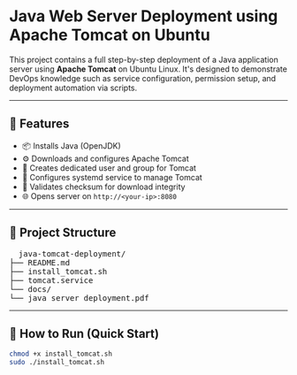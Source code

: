# Java Web Server Deployment using Apache Tomcat on Ubuntu

This project contains a full step-by-step deployment of a Java application server using **Apache Tomcat** on Ubuntu Linux. It's designed to demonstrate DevOps knowledge such as service configuration, permission setup, and deployment automation via scripts.

---

## 📌 Features

- 📦 Installs Java (OpenJDK)
- ⚙️ Downloads and configures Apache Tomcat
- 🔐 Creates dedicated user and group for Tomcat
- 🚀 Configures systemd service to manage Tomcat
- 🧪 Validates checksum for download integrity
- 🌐 Opens server on `http://<your-ip>:8080`

---

## 📁 Project Structure
<pre>
  java-tomcat-deployment/
├── README.md
├── install_tomcat.sh
├── tomcat.service
└── docs/
└── java_server_deployment.pdf
</pre>

---

## 🧪 How to Run (Quick Start)

```bash
chmod +x install_tomcat.sh
sudo ./install_tomcat.sh
